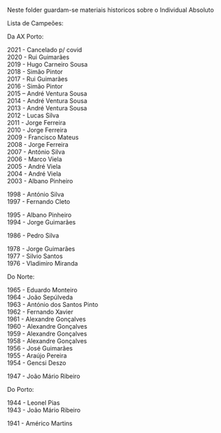 Neste folder guardam-se materiais historicos sobre o Individual Absoluto

Lista de Campeões:

Da AX Porto:

2021 - Cancelado p/ covid\
2020 - Rui Guimarães\
2019 - Hugo Carneiro Sousa\
2018 - Simão Pintor\
​2017 - Rui Guimarães\
2016 - Simão Pintor\
2015 – André Ventura Sousa\
2014 - André Ventura Sousa\
2013 - André Ventura Sousa\
2012 - Lucas Silva\
2011 - Jorge Ferreira\
2010 - Jorge Ferreira\
2009 - Francisco Mateus\
2008 - Jorge Ferreira\
2007 - António Silva\
2006 - Marco Viela\
2005 - André Viela\
2004 - André Viela\
2003 - Albano Pinheiro

1998 - António Silva\
1997 - Fernando Cleto

1995 - Albano Pinheiro\
1994  - Jorge Guimarães

1986 - Pedro Silva

1978 - Jorge Guimarães\
1977 - Silvio Santos\
1976 - Vladimiro Miranda

Do Norte:

1965 - Eduardo Monteiro\
1964 - João Sepúlveda\
1963 - António dos Santos Pinto\
1962 - Fernando Xavier\
1961 - Alexandre Gonçalves\
1960 - Alexandre Gonçalves\
1959 - Alexandre Gonçalves\
1958 - Alexandre Gonçalves\
1956 - José Guimarães\
1955 - Araújo Pereira\
1954 - Gencsi Deszo

1947 - João Mário Ribeiro

Do Porto: 

1944 - Leonel Pias\
1943 - João Mário Ribeiro

1941 - Américo Martins
